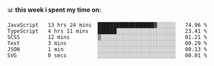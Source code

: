📊 **this week i spent my time on:**
<!--START_SECTION:waka-->

```text
JavaScript   13 hrs 24 mins  ██████████████████▓░░░░░░   74.96 %
TypeScript   4 hrs 11 mins   ██████░░░░░░░░░░░░░░░░░░░   23.41 %
SCSS         12 mins         ▒░░░░░░░░░░░░░░░░░░░░░░░░   01.21 %
Text         3 mins          ░░░░░░░░░░░░░░░░░░░░░░░░░   00.29 %
JSON         1 min           ░░░░░░░░░░░░░░░░░░░░░░░░░   00.13 %
SVG          0 secs          ░░░░░░░░░░░░░░░░░░░░░░░░░   00.01 %
```

<!--END_SECTION:waka-->
